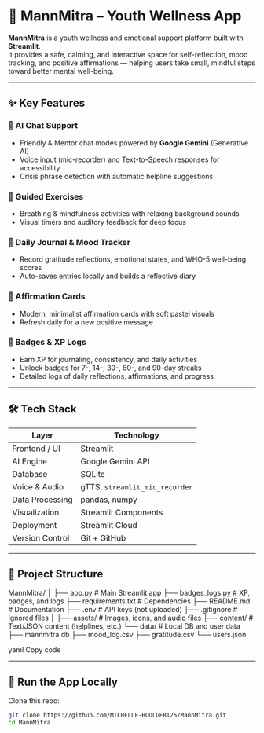 # 🌿 MannMitra – Youth Wellness App

**MannMitra** is a youth wellness and emotional support platform built with **Streamlit**.  
It provides a safe, calming, and interactive space for self-reflection, mood tracking, and positive affirmations — helping users take small, mindful steps toward better mental well-being.

---

## ✨ Key Features

### 💬 AI Chat Support
- Friendly & Mentor chat modes powered by **Google Gemini** (Generative AI)
- Voice input (mic-recorder) and Text-to-Speech responses for accessibility
- Crisis phrase detection with automatic helpline suggestions

### 🧘 Guided Exercises
- Breathing & mindfulness activities with relaxing background sounds  
- Visual timers and auditory feedback for deep focus  

### 📔 Daily Journal & Mood Tracker
- Record gratitude reflections, emotional states, and WHO-5 well-being scores  
- Auto-saves entries locally and builds a reflective diary

### 🎁 Affirmation Cards
- Modern, minimalist affirmation cards with soft pastel visuals  
- Refresh daily for a new positive message  

### 🏅 Badges & XP Logs
- Earn XP for journaling, consistency, and daily activities  
- Unlock badges for 7-, 14-, 30-, 60-, and 90-day streaks  
- Detailed logs of daily reflections, affirmations, and progress  

---

## 🛠️ Tech Stack

| Layer | Technology |
|--------|-------------|
| Frontend / UI | Streamlit |
| AI Engine | Google Gemini API |
| Database | SQLite |
| Voice & Audio | gTTS, `streamlit_mic_recorder` |
| Data Processing | pandas, numpy |
| Visualization | Streamlit Components |
| Deployment | Streamlit Cloud |
| Version Control | Git + GitHub |

---

## 📂 Project Structure

MannMitra/
│
├── app.py # Main Streamlit app
├── badges_logs.py # XP, badges, and logs
├── requirements.txt # Dependencies
├── README.md # Documentation
├── .env # API keys (not uploaded)
├── .gitignore # Ignored files
│
├── assets/ # Images, icons, and audio files
├── content/ # Text/JSON content (helplines, etc.)
└── data/ # Local DB and user data
├── mannmitra.db
├── mood_log.csv
├── gratitude.csv
└── users.json

yaml
Copy code

---


## 🚀 Run the App Locally

Clone this repo:
```bash
git clone https://github.com/MICHELLE-HOOLGERI25/MannMitra.git
cd MannMitra
